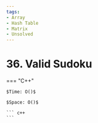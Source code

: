 ```yaml
---
tags:
- Array
- Hash Table
- Matrix
- Unsolved
---
```



# 36. Valid Sudoku

=== "C++"

    $Time: O()$

    $Space: O()$

    ``` c++
    ```